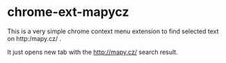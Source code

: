 # chrome-ext-mapycz

This is a very simple chrome context menu extension to find selected
text on http:/mapy.cz/ .

It just opens new tab with the http://mapy.cz/ search result.

